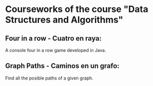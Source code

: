 # Courseworks of the course "Data Structures and Algorithms"

## Four in a row - Cuatro en raya:
A console four in a row game developed in Java.

## Graph Paths - Caminos en un grafo:
Find all the posible paths of a given graph.
